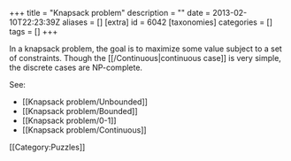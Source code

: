+++
title = "Knapsack problem"
description = ""
date = 2013-02-10T22:23:39Z
aliases = []
[extra]
id = 6042
[taxonomies]
categories = []
tags = []
+++

In a knapsack problem, the goal is to maximize some value subject to a set of constraints. Though the [[/Continuous|continuous case]] is very simple, the discrete cases are NP-complete.

See:
* [[Knapsack problem/Unbounded]]
* [[Knapsack problem/Bounded]]
* [[Knapsack problem/0-1]]
* [[Knapsack problem/Continuous]]

[[Category:Puzzles]]
